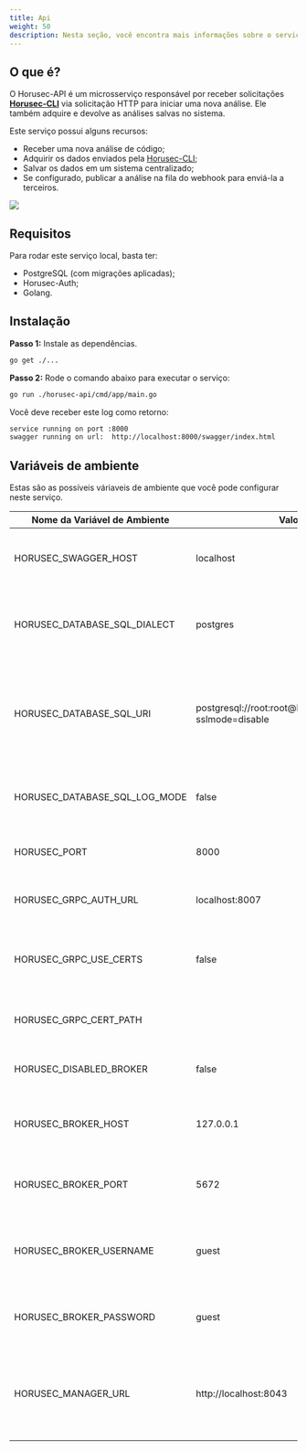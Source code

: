 ```yaml
---
title: Api
weight: 50
description: Nesta seção, você encontra mais informações sobre o serviço Horusec-Api.
---
```


## **O que é?** 

O Horusec-API é um microsserviço responsável por receber solicitações [**Horusec-CLI**](/docs/pt-br/cli/overview/) via solicitação HTTP para iniciar uma nova análise. Ele também adquire e devolve as análises salvas no sistema.

Este serviço possui alguns recursos:

* Receber uma nova análise de código;
* Adquirir os dados enviados pela [Horusec-CLI](/docs/pt-br/cli/overview/);
* Salvar os dados em um sistema centralizado;
* Se configurado, publicar a análise na fila do webhook para enviá-la a terceiros.

![](/docs/ptbr/web/services/api/0-arquitecture.jpg)

## **Requisitos**

Para rodar este serviço local, basta ter:

* PostgreSQL (com migrações aplicadas);
* Horusec-Auth;
* Golang.

## **Instalação** 

**Passo 1:** Instale as dependências.
```bash
go get ./...
```

**Passo 2:** Rode o comando abaixo para executar o serviço:

```bash
go run ./horusec-api/cmd/app/main.go
```

Você deve receber este log como retorno:

```bash
service running on port :8000
swagger running on url:  http://localhost:8000/swagger/index.html
```

## **Variáveis de ambiente**

Estas são as possíveis váriaveis de ambiente que você pode configurar neste serviço.

| Nome da Variável de Ambiente                 | Valor Default                                                     | Descrição                                                  |
|----------------------------------|------------------------------------------------------------------|--------------------------------------------------------------|
| HORUSEC_SWAGGER_HOST             | localhost                                                        | Obtém qual o host que estará disponível no swagger.| 
| HORUSEC_DATABASE_SQL_DIALECT     | postgres                                                         | Obtém o dialeto para conectar ao banco de dados POSTGRES. |
| HORUSEC_DATABASE_SQL_URI         | postgresql://root:root@localhost:5432/horusec_db?sslmode=disable | Obtém o URI (identificador uniforme de recursos) para conectar no banco de dados POSTGRES |
| HORUSEC_DATABASE_SQL_LOG_MODE    | false                                                            | Obtém o valor para habilitar logs no POSTGRES. |
| HORUSEC_PORT                     | 8000                                                             | Obtém a porta que o serviço irá iniciar. |
| HORUSEC_GRPC_AUTH_URL            | localhost:8007                                                   | Obtém a URL `horusec-auth` de conexão com o GRPC. |
| HORUSEC_GRPC_USE_CERTS           | false                                                            | Valida se o uso de certificados no GRPC está ativo ou não. |
| HORUSEC_GRPC_CERT_PATH           |                                                                  | Obtém o caminho do certificado GRPC. | 
| HORUSEC_DISABLED_BROKER          | false                                                            | Valida se o broker está habilitado ou não. | 
| HORUSEC_BROKER_HOST              | 127.0.0.1                                                        | Obtém host para se conectar ao broker RABBITMQ. | 
| HORUSEC_BROKER_PORT              | 5672                                                             | Obtém porta para conectar no broker RABBITMQ. |
| HORUSEC_BROKER_USERNAME          | guest                                                            | Obtém nome de usuário para se conectar no broker RABBITMQ. |
| HORUSEC_BROKER_PASSWORD          | guest                                                            | Obtém a senha para se conectar no broker RABBITMQ. |
| HORUSEC_MANAGER_URL              | http://localhost:8043                                            | Valida onde está o link do serviço `horusec-manager` para enviar nos disparos de webhook. |
